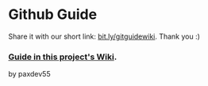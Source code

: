 # Github Guide
Share it with our short link: [bit.ly/gitguidewiki](https://www.bit.ly/gitguidewiki). Thank you :)
### [Guide in this project's Wiki](https://www.github.com/xylogithub/git-guide/wiki).
 by paxdev55
